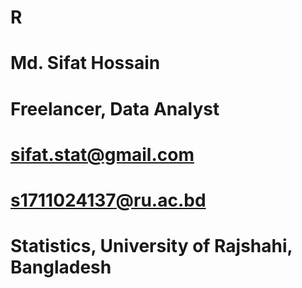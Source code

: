 # R
# Md. Sifat Hossain
# Freelancer, Data Analyst
# sifat.stat@gmail.com
# s1711024137@ru.ac.bd
# Statistics, University of Rajshahi, Bangladesh
